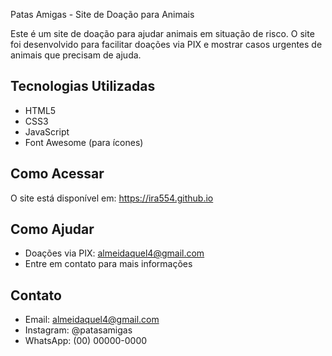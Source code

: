 Patas Amigas - Site de Doação para  Animais

Este é um site de doação para ajudar animais em situação de risco. O site foi desenvolvido para facilitar doações via PIX e mostrar casos urgentes de animais que precisam de ajuda.

## Tecnologias Utilizadas
- HTML5
- CSS3
- JavaScript
- Font Awesome (para ícones)

## Como Acessar
O site está disponível em: https://ira554.github.io

## Como Ajudar
- Doações via PIX: almeidaquel4@gmail.com
- Entre em contato para mais informações

## Contato
- Email: almeidaquel4@gmail.com
- Instagram: @patasamigas
- WhatsApp: (00) 00000-0000

